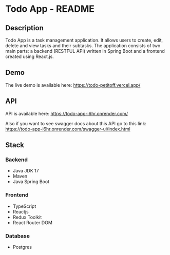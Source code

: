 # Todo App - README

## Description

Todo App is a task management application. It allows users to create, edit, delete and view tasks and their subtasks. The application consists of two main parts: a backend (RESTFUL API) written in Spring Boot and a frontend created using React.js.

## Demo

The live demo is available here: https://todo-petitoff.vercel.app/

## API

API is available here: https://todo-app-i6hr.onrender.com/

Also if you want to see swagger docs about this API go to this link: https://todo-app-i6hr.onrender.com/swagger-ui/index.html

## Stack

### Backend
- Java JDK 17
- Maven
- Java Spring Boot

### Frontend
- TypeScript
- Reactjs
- Redux Toolkit
- React Router DOM

### Database
- Postgres
